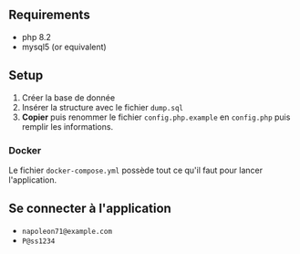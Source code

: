 
## Requirements

- php 8.2
- mysql5 (or equivalent)

## Setup

1. Créer la base de donnée
2. Insérer la structure avec le fichier ``dump.sql``
3. **Copier** puis renommer le fichier ``config.php.example`` en ``config.php`` puis remplir les informations.

### Docker

Le fichier ``docker-compose.yml`` possède tout ce qu'il faut pour lancer l'application.

## Se connecter à l'application

- ``napoleon71@example.com``
- ``P@ss1234``

